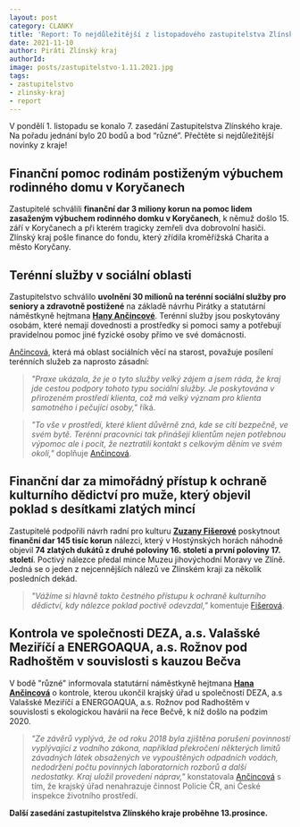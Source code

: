 ```yaml
---
layout: post
category: CLANKY
title: 'Report: To nejdůležitější z listopadového zastupitelstva Zlínského kraje!'
date: 2021-11-10
author: Piráti Zlínský kraj
authorId: 
image: posts/zastupitelstvo-1.11.2021.jpg
tags: 
- zastupitelstvo
- zlinsky-kraj
- report
---
```


V pondělí 1. listopadu se konalo 7. zasedání Zastupitelstva Zlínského kraje. Na pořadu jednání bylo  20 bodů a bod “různé”. Přečtěte si nejdůležitější novinky z kraje!

## Finanční pomoc rodinám postiženým výbuchem rodinného domu v Koryčanech
Zastupitelé schválili **finanční dar 3 miliony korun na pomoc lidem zasaženým výbuchem rodinného domku v Koryčanech**, k němuž došlo 15. září v Koryčanech a při kterém tragicky zemřeli dva dobrovolní hasiči. Zlínský kraj pošle finance do fondu, který zřídila kroměřížská Charita a město Koryčany.

## Terénní služby v sociální oblasti 
Zastupitelstvo schválilo **uvolnění 30 milionů na terénní sociální služby pro seniory a zdravotně postižené** na základě návrhu Pirátky a statutární náměstkyně hejtmana **[Hany Ančincové](https://zlinsky.pirati.cz/lide/hana-ancincova/)**. Terénní služby jsou poskytovány osobám, které nemají dovednosti a prostředky si pomoci samy a potřebují pravidelnou pomoc jiné fyzické osoby přímo ve své domácnosti. 

[Ančincová](https://zlinsky.pirati.cz/lide/hana-ancincova/), která má oblast sociálních věcí na starost, považuje posílení terénních služeb za naprosto zásadní:
> *"Praxe ukázala, že je o tyto služby velký zájem a jsem ráda, že kraj jde cestou podpory tohoto typu sociální služby. Je poskytována v přirozeném prostředí klienta, což má velký význam pro klienta samotného i pečující osoby,"* říká.
> 

> *"To vše v prostředí, které klient důvěrně zná, kde se cítí bezpečně, ve svém bytě. Terénní pracovníci tak přinášejí klientům nejen potřebnou výpomoc ale i pocit, že neztratili kontakt s celkovým děním ve svém okolí,"* doplňuje [Ančincová](https://zlinsky.pirati.cz/lide/hana-ancincova/).
> 

## Finanční dar za mimořádný přístup k ochraně kulturního dědictví pro muže, který objevil poklad s desítkami zlatých mincí
Zastupitelé podpořili návrh radní pro kulturu **[Zuzany Fišerové](https://zlinsky.pirati.cz/lide/zuzana-fiserova/)** poskytnout **finanční dar 145 tisíc korun** nálezci, který v Hostýnských horách náhodně objevil **74 zlatých dukátů z druhé poloviny 16. století a první poloviny 17. století**. Poctivý nálezce předal mince Muzeu jihovýchodní Moravy ve Zlíně. Jedná se o jeden z nejcennějších nálezů ve Zlínském kraji za několik posledních dekád.
> *"Vážíme si hlavně takto čestného přístupu k ochraně kulturního dědictví, kdy nálezce poklad poctivě odevzdal,"* komentuje [Fišerová](https://zlinsky.pirati.cz/lide/zuzana-fiserova/).
> 

## Kontrola ve společnosti DEZA, a.s. Valašské Meziříčí a ENERGOAQUA, a.s. Rožnov pod Radhoštěm v souvislosti s kauzou Bečva
V bodě "různé" informovala statutární náměstkyně hejtmana **[Hana Ančincová](https://zlinsky.pirati.cz/lide/hana-ancincova/)** o kontrole, kterou ukončil krajský úřad u společností DEZA, a.s Valašské Meziříčí a ENERGOAQUA, a.s. Rožnov pod Radhoštěm v souvislosti s ekologickou havárií na řece Bečvě, k níž došlo na podzim 2020.
> *"Ze závěrů vyplývá, že od roku 2018 byla zjištěna porušení povinností vyplývající z vodního zákona, například překročení některých limitů závadných látek obsažených ve vypouštěných odpadních vodách, nedodržení počtu povinných laboratorních rozborů a další nedostatky. Kraj uložil provedení náprav,"* konstatovala [Ančincová](https://zlinsky.pirati.cz/lide/hana-ancincova/) s tím, že krajský úřad nenahrazuje činnost Policie ČR, ani České inspekce životního prostředí. 
> 

**Další zasedání zastupitelstva Zlínského kraje proběhne 13.prosince.**


